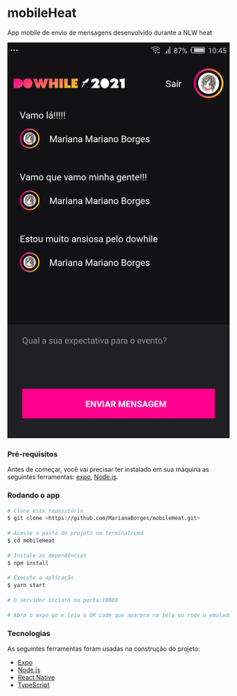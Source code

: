 # mobileHeat
App mobile de envio de mensagens desenvolvido durante a NLW heat 

![Screenshot](assets/screen-app-nlwheat.png)

### Pré-requisitos

Antes de começar, você vai precisar ter instalado em sua máquina as seguintes ferramentas:
[expo](https://docs.expo.io/), [Node.js](https://nodejs.org/en/). 

### Rodando o app

```bash
# Clone este repositório
$ git clone <https://github.com/MarianaBorges/mobileHeat.git>

# Acesse a pasta do projeto no terminal/cmd
$ cd mobileHeat

# Instale as dependências
$ npm install

# Execute a aplicação
$ yarn start

# O servidor inciará na porta:19000

# Abra o expo go e leia o QR code que aparece na tela ou rode o emulador
```

### Tecnologias

As seguintes ferramentas foram usadas na construção do projeto:

- [Expo](https://expo.io/)
- [Node.js](https://nodejs.org/en/)
- [React Native](https://reactnative.dev/)
- [TypeScript](https://www.typescriptlang.org/)
